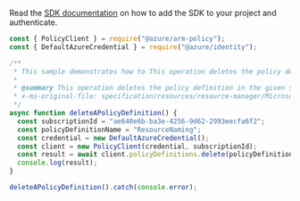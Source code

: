 Read the [SDK documentation](https://github.com/Azure/azure-sdk-for-js/blob/%40azure%2Farm-policy_5.0.1/sdk/policy/arm-policy/README.md) on how to add the SDK to your project and authenticate.

```javascript
const { PolicyClient } = require("@azure/arm-policy");
const { DefaultAzureCredential } = require("@azure/identity");

/**
 * This sample demonstrates how to This operation deletes the policy definition in the given subscription with the given name.
 *
 * @summary This operation deletes the policy definition in the given subscription with the given name.
 * x-ms-original-file: specification/resources/resource-manager/Microsoft.Authorization/stable/2021-06-01/examples/deletePolicyDefinition.json
 */
async function deleteAPolicyDefinition() {
  const subscriptionId = "ae640e6b-ba3e-4256-9d62-2993eecfa6f2";
  const policyDefinitionName = "ResourceNaming";
  const credential = new DefaultAzureCredential();
  const client = new PolicyClient(credential, subscriptionId);
  const result = await client.policyDefinitions.delete(policyDefinitionName);
  console.log(result);
}

deleteAPolicyDefinition().catch(console.error);
```
